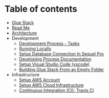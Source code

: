 # Table of contents

* [Glue Stack](README.md)
* [Read Me](README.md)
* [Architecture](./Architecture.md)
* Development
    * [Development Process - Tasks](./Development/DevelopmentProcess-Tasks.md)
    * [Running Locally](./Development/RunningLocally.md)
    * [Setup Database Connection In Sequel Pro](./Development/SetupDatabaseConnectionInSequelPro.md)
    * [Developing Process Documentation](./Development/DevelopingProcessDocumentation.md)
    * [Setup Visual Studio Code (vscode)](./Development/SetupVSCode.md)
    * [Building Glue Stack From an Empty Folder](./Development/BuildingGlueStackFromAnEmptyFolder.md)
* Infrastructure
    * [Setup AWS Account](./Infrastructure/SetupAWSAccount.md)
    * [Setup AWS Cloud Infrastructure](./Infrastructure/SetupAWSCloudInfrastructure.md)
    * [Continuous Integration (CI): Travis CI](./Infrastructure/ContinuousIntegration-TravisCI.md)


